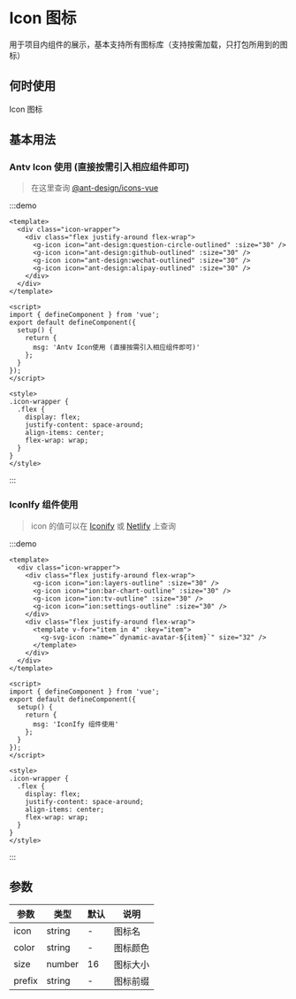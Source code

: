 <!--
 * @Author: changluo
 * @Description:
 * @LastEditors:  
-->

# Icon 图标

用于项目内组件的展示，基本支持所有图标库（支持按需加载，只打包所用到的图标）

## 何时使用

Icon 图标

## 基本用法

### Antv Icon 使用 (直接按需引入相应组件即可)

> 在这里查询 [@ant-design/icons-vue](https://3x.antdv.com/components/icon-cn)

:::demo

```vue
<template>
  <div class="icon-wrapper">
    <div class="flex justify-around flex-wrap">
      <g-icon icon="ant-design:question-circle-outlined" :size="30" />
      <g-icon icon="ant-design:github-outlined" :size="30" />
      <g-icon icon="ant-design:wechat-outlined" :size="30" />
      <g-icon icon="ant-design:alipay-outlined" :size="30" />
    </div>
  </div>
</template>

<script>
import { defineComponent } from 'vue';
export default defineComponent({
  setup() {
    return {
      msg: 'Antv Icon使用 (直接按需引入相应组件即可)'
    };
  }
});
</script>

<style>
.icon-wrapper {
  .flex {
    display: flex;
    justify-content: space-around;
    align-items: center;
    flex-wrap: wrap;
  }
}
</style>
```

:::

### IconIfy 组件使用

> icon 的值可以在 [Iconify](https://icon-sets.iconify.design/) 或 [Netlify](https://icones.netlify.app/collection/ant-design) 上查询

:::demo

```vue
<template>
  <div class="icon-wrapper">
    <div class="flex justify-around flex-wrap">
      <g-icon icon="ion:layers-outline" :size="30" />
      <g-icon icon="ion:bar-chart-outline" :size="30" />
      <g-icon icon="ion:tv-outline" :size="30" />
      <g-icon icon="ion:settings-outline" :size="30" />
    </div>
    <div class="flex justify-around flex-wrap">
      <template v-for="item in 4" :key="item">
        <g-svg-icon :name="`dynamic-avatar-${item}`" size="32" />
      </template>
    </div>
  </div>
</template>

<script>
import { defineComponent } from 'vue';
export default defineComponent({
  setup() {
    return {
      msg: 'IconIfy 组件使用'
    };
  }
});
</script>

<style>
.icon-wrapper {
  .flex {
    display: flex;
    justify-content: space-around;
    align-items: center;
    flex-wrap: wrap;
  }
}
</style>
```

:::

## 参数

| 参数   | 类型   | 默认 | 说明     |
| ------ | ------ | ---- | -------- |
| icon   | string | -    | 图标名   |
| color  | string | -    | 图标颜色 |
| size   | number | 16   | 图标大小 |
| prefix | string | -    | 图标前缀 |
